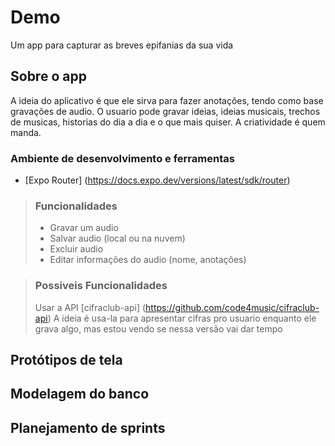 # Demo

Um app para capturar as breves epifanias da sua vida

## Sobre o app

A ideia do aplicativo é que ele sirva para fazer anotações, tendo como base gravações de audio.
O usuario pode gravar ideias, ideias musicais, trechos de musicas, historias do dia a dia e o que mais quiser. A criatividade é quem manda.

### Ambiente de desenvolvimento e ferramentas

- [Expo Router] (https://docs.expo.dev/versions/latest/sdk/router)

>### Funcionalidades
>
> - Gravar um audio 
> - Salvar audio (local ou na nuvem)
> - Excluir audio
> - Editar informações do audio (nome, anotações)

> ### Possiveis Funcionalidades
> Usar a API [cifraclub-api] (https://github.com/code4music/cifraclub-api)
> A ideia é usa-la para apresentar cifras pro usuario enquanto ele grava algo, mas estou vendo se nessa versão vai dar tempo 

## Protótipos de tela



## Modelagem do banco

## Planejamento de sprints
